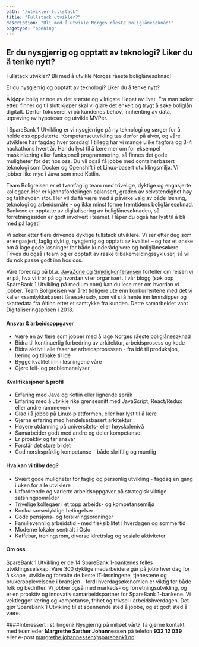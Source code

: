 ```yaml
---
path: "/utvikler-fullstack"
title: "Fullstack utvikler?"
description: "Bli med å utvikle Norges råeste boliglånesøknad!"
pagetype: "opening"
---
```


## Er du nysgjerrig og opptatt av teknologi? Liker du å tenke nytt?

Fullstack utvikler? Bli med å utvikle Norges råeste boliglånesøknad!

Er du nysgjerrig og opptatt av teknologi? Liker du å tenke nytt?

Å kjøpe bolig er noe av det største og viktigste i løpet av livet. Fra man søker etter, finner og til slutt kjøper skal vi gjøre det enkelt og trygt å søke boliglån digitalt. Derfor fokuserer vi på kundenes behov, innhenting av data, utprøving av hypoteser og utvikle MVPer.

I SpareBank 1 Utvikling er vi nysgjerrige på ny teknologi og sørger for å holde oss oppdaterte. Kompetanseutvikling tas derfor på alvor, og våre utviklere har fagdag hver torsdag! I tillegg har vi mange ulike fagfora og 3-4 hackathons hvert år. Har du lyst til å lære mer om for eksempel maskinlæring eller funksjonell programmering, så finnes det gode muligheter for det hos oss. Du vil også få jobbe med containerbasert teknologi som Docker og Openshift i et Linux-basert utviklingsmiljø. Vi jobber like mye i Java som med Kotlin.

Team Boligreisen er et tverrfaglig team med trivelige, dyktige og engasjerte kollegaer. Her er kjønnsfordelingen balansert, graden av selvstendighet høy og takhøyden stor. Her vil du få være med å påvirke valg av både løsning, teknologi og arbeidsmåte - og ikke minst forme fremtidens boliglånesøknad. Bankene er opptatte av digitalisering av boliglånesøknaden, så forretningssiden er godt involvert i teamet. Håper du også har lyst til å bli med på laget!

Vi søker etter flere drivende dyktige fullstack utviklere. Vi ser etter deg som er engasjert, faglig dyktig, nysgjerrig og opptatt av kvalitet – og har et ønske om å lage gode løsninger for både kunderådgivere og boliglånesøkere. Trives du også i team og er opptatt av raske tilbakemeldingssykluser, så vil du nok passe godt inn hos oss.

Våre foredrag på bl.a.  [JavaZone og Smidigkonferansen](https://vimeo.com/album/4257283) forteller om reisen vi er på, hva vi tror på og hvordan vi er organisert. I vår blogg (søk opp SpareBank 1 Utvikling på medium.com) kan du lese mer om hvordan vi jobber. Team Boligreisen var året tidligere ute enn konkurrentene med det vi kaller «samtykkebasert lånesøknad», som vil si å hente inn lønnslipper og skattedata fra Altinn etter et samtykke fra kunden. Dette samarbeidet vant Digitaliseringsprisen i 2018.

#### Ansvar & arbeidsoppgaver
* Være en av flere som jobber med å lage Norges råeste boliglånesøknad
* Bidra til kontinuerlig forbedring av arkitektur, arbeidsprosess og kode
* Bidra aktivt i alle faser av arbeidsprosessen - fra idé til produksjon, læring og tilbake til idé
* Bygge kvalitet inn i løsningene våre
* Gjøre feil- og problemanalyser

#### Kvalifikasjoner & profil
* Erfaring med Java og Kotlin eller lignende språk
* Erfaring med å utvikle rike grensesnitt med JavaScript, React/Redux eller andre rammeverk
* Glad i å jobbe på Linux-plattformen, eller har lyst til å lære
* Gjerne erfaring med hendelsesbasert arkitektur
* Høyere utdanning på universitets- eller høyskolenivå
* Samarbeider godt med andre og deler kompetanse
* Er proaktiv og tar ansvar
* Forstår det store bildet
* God norskspråklig kompetanse – både skriftlig og muntlig

#### Hva kan vi tilby deg?
* Svært gode muligheter for faglig og personlig utvikling - fagdag en gang i uken for alle utviklere
* Utfordrende og varierte arbeidsoppgaver på strategisk viktige satsningsområder
* Trivelige kollegaer i et topp arbeids- og kompetansemiljø
* Konkurransedyktige betingelser 
* Gode pensjons- og forsikringsordninger
* Familievennlig arbeidstid - med fleksibilitet i hverdagen og sommertid
* Moderne lokaler sentralt i Oslo
* Kaffebar, treningsrom, diverse idrettslag og sosiale aktiviteter

#### Om oss
SpareBank 1 Utvikling er de 14 SpareBank 1-bankenes felles utviklingsselskap. Våre 300 dyktige medarbeidere går på jobb hver dag for å skape, utvikle og forvalte de beste IT-løsningene, tjenestene og brukeropplevelsene i bransjen - fordi hverdagsøkonomien er viktig for både folk og bedrifter. Vi jobber også med markeds- og forretningsutvikling, og er en proaktiv og innovativ samarbeidspartner for SpareBank 1-bankene. Vi vektlegger læring og kompetanse, frihet og trivsel i arbeidshverdagen. Det gjør SpareBank 1 Utvikling til et spennende sted å jobbe, og et godt sted å være.

####Interessert i stillingen?
Nysgjerrig på miljøet vårt? Ta gjerne kontakt med teamleder **Margrethe Sæther Johannessen** på telefon **932 12 039** eller e-post [margrethe.johannessen@sparebank1.no](margrethe.johannessen@sparebank1.no).